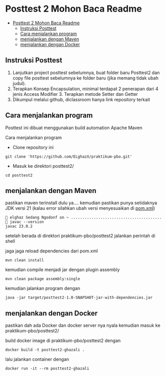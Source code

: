 # Posttest 2 Mohon Baca Readme

<!--toc:start-->
- [Posttest 2 Mohon Baca Readme](#posttest-2-mohon-baca-readme)
  - [Instruksi Posttest](#instruksi-posttest)
  - [Cara menjalankan program](#cara-menjalankan-program)
  - [menjalankan dengan Maven](#menjalankan-dengan-maven)
  - [menjalankan dengan Docker](#menjalankan-dengan-docker)
<!--toc:end-->

## Instruksi Posttest

1. Lanjutkan project posttest sebelumnya,  buat folder baru Posttest2 dan copy file posttest sebelumnya ke folder baru (jika memang tidak ubah judul).
2. Terapkan Konsep Encapsulation, minimal terdapat 2 penerapan dari 4 jenis Access Modifier 3. Terapkan metode Setter dan Getter
4. Dikumpul melalui github, diclassroom hanya link repository terkait

## Cara menjalankan program

Posttest ini dibuat menggunakan build automation Apache Maven

Cara menjalankan program

- Clone repository ini

```shell
git clone 'https://github.com/ELghazX/praktikum-pbo.git'
```

- Masuk ke direktori posttest2/

```shell
cd posttest2
```

## menjalankan dengan Maven

pastikan maven terinstall dulu ya....
kemudian pastikan punya setidaknya JDK versi 21 (kalau error silahkan ubah versi menyesuaikan di [pom.xml](pom.xml))

```shell
󰣇 elghaz Sedang Ngodonf on ~ ........................................
 javac --version
javac 23.0.2
```

setelah berada di direktori praktikum-pbo/posttest2
jalankan perintah di shell

jaga jaga reload dependencies dari pom.xml

```shell
mvn clean install
```

kemudian compile menjadi jar dengan plugin assembly

```shell
mvn clean package assembly:single
```

kemudian jalankan program dengan

```shell
java -jar target/posttest2-1.0-SNAPSHOT-jar-with-dependencies.jar
```

## menjalankan dengan Docker

pastikan dah ada Docker dan docker server nya nyala
kemudian masuk ke praktikum-pbo/posttest2/

build docker image di praktikum-pbo/posttest2 dengan

```shell
docker build -t posttest2-ghazali .
```

lalu jalankan container dengan

```shell
docker run -it --rm posttest2-ghazali
```
